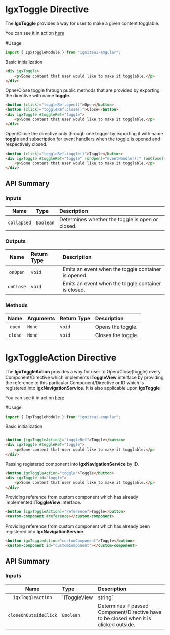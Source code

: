 # IgxToggle Directive

The **IgxToggle** provides a way for user to make a given content togglable.

You can see it in action [here](http://139.59.168.161/demos/toggle)

#Usage
```typescript
import { IgxToggleModule } from "igniteui-angular";
```

Basic initialization
```html
<div igxToggle>
    <p>Some content that user would like to make it togglable.</p>
</div>
```

Opne/Close toggle through public methods that are provided by exporting the directive with name **toggle**.
```html
<button (click)="toggleRef.open()">Open</button>
<button (click)="toggleRef.close()">Close</button>
<div igxToggle #toggleRef="toggle">
    <p>Some content that user would like to make it togglable.</p>
</div>
```

Open/Close the directive only through one trigger by exporting it with name **toggle** and subscription for event
handlers when the toggle is opened and respectively closed. 
```html
<button (click)="toggleRef.toggle()">Toggle</button>
<div igxToggle #toggleRef="toggle" (onOpen)="eventHandler()" (onClose)="eventHandler()">
    <p>Some content that user would like to make it togglable.</p>
</div>
```

## API Summary

### Inputs
| Name       |      Type      |  Description |
|:----------:|:-------------|:------|
| `collapsed`| `Boolean` | Determines whether the toggle is open or closed. |

### Outputs
| Name | Return Type | Description |
|:--:|:---|:---|
| `onOpen` | `void` | Emits an event when the toggle container is opened. |
| `onClose` | `void` | Emits an event when the toggle container is closed. |

### Methods
| Name   | Arguments | Return Type | Description |
|:----------:|:------|:------|:------|
| `open` | `None` | `void` | Opens the toggle. |
| `close` | `None` | `void` | Closes the toggle. |


# IgxToggleAction Directive

The **IgxToggleAction** provides a way for user to Open/Close(toggle) every Component/Directive which implements **IToggleView** interface by providing the reference to this particular Component/Directive or ID which is registered into **IgxNavigationService**. It is also applicable upon **IgxToggle**

You can see it in action [here](http://139.59.168.161/demos/toggle)

#Usage
```typescript
import { IgxToggleModule } from "igniteui-angular";
```

Basic initialization
```html

<button [igxToggleAction]="toggleRef">Toggle</button>
<div igxToggle #toggleRef="toggle">
    <p>Some content that user would like to make it togglable.</p>
</div>
```

Passing registered component into **IgxNavigationService** by ID.
```html
<button igxToggleAction="toggle">Toggle</button>
<div igxToggle id="toggle">
    <p>Some content that user would like to make it togglable.</p>
</div>
```

Providing reference from custom component which has already implemented **IToggleView** interface.
```html
<button [igxToggleAction]="reference">Toggle</button>
<custom-component #reference></custom-component>
```

Providing reference from custom component which has already been registered into **IgxNavigationService**.
```html
<button igxToggleAction="customComponent">Toggle</button>
<custom-component id="customComponent"></custom-component>
```

## API Summary

### Inputs
| Name       |      Type      |  Description |
|:----------:|:-------------|:------|
| `igxToggleAction`| `IToggleView | string` | Determines the target that have to be controled. |
| `closeOnOutsideClick`| `Boolean` | Determines if passed Component/Directive have to be closed when it is clicked outside. |